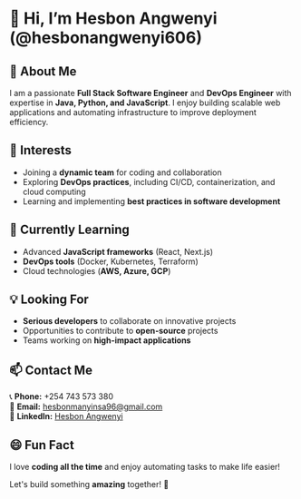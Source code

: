 # 👋 Hi, I’m Hesbon Angwenyi (@hesbonangwenyi606)

## 🚀 About Me
I am a passionate **Full Stack Software Engineer** and **DevOps Engineer** with expertise in **Java, Python, and JavaScript**. I enjoy building scalable web applications and automating infrastructure to improve deployment efficiency.  

## 👀 Interests
- Joining a **dynamic team** for coding and collaboration  
- Exploring **DevOps practices**, including CI/CD, containerization, and cloud computing  
- Learning and implementing **best practices in software development**  

## 🌱 Currently Learning
- Advanced **JavaScript frameworks** (React, Next.js)  
- **DevOps tools** (Docker, Kubernetes, Terraform)  
- Cloud technologies (**AWS, Azure, GCP**)  

## 💡 Looking For
- **Serious developers** to collaborate on innovative projects  
- Opportunities to contribute to **open-source** projects  
- Teams working on **high-impact applications**  

## 📫 Contact Me
📞 **Phone:** +254 743 573 380  
📧 **Email:** hesbonmanyinsa96@gmail.com  
🔗 **LinkedIn:** [Hesbon Angwenyi](https://www.linkedin.com/in/hesbon-angwenyi)  

## 😄 Fun Fact  
I love **coding all the time** and enjoy automating tasks to make life easier!  

Let's build something **amazing** together! 🚀
